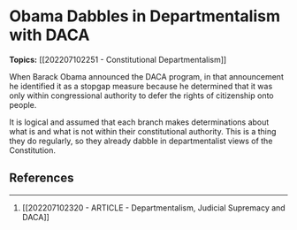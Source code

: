 # Obama Dabbles in Departmentalism with DACA
**Topics:** [[202207102251 - Constitutional Departmentalism]]

When Barack Obama announced the DACA program, in that announcement he identified it as a stopgap measure because he determined that it was only within congressional authority to defer the rights of citizenship onto people.

It is logical and assumed that each branch makes determinations about what is and what is not within their constitutional authority. This is a thing they do regularly, so they already dabble in departmentalist views of the Constitution.

## References
---
1. [[202207102320 - ARTICLE - Departmentalism, Judicial Supremacy and DACA]]